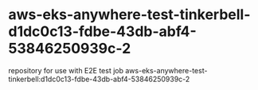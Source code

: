 # aws-eks-anywhere-test-tinkerbell-d1dc0c13-fdbe-43db-abf4-53846250939c-2
repository for use with E2E test job aws-eks-anywhere-test-tinkerbell:d1dc0c13-fdbe-43db-abf4-53846250939c-2
